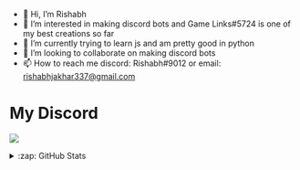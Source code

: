 - 👋 Hi, I’m Rishabh
- 👀 I’m interested in making discord bots and Game Links#5724 is one of my best creations so far
- 🌱 I’m currently trying to learn js and am pretty good in python 
- 💞️ I’m looking to collaborate on making discord bots
- 📫 How to reach me discord: Rishabh#9012 or email: rishabhjakhar337@gmail.com

# My Discord
[![](https://discord.c99.nl/widget/theme-4/713056818972066140.png)](https://discord.gg/zPmc6wV)

<details>
  <summary>:zap: GitHub Stats</summary>
  <br>
  <img align="left" alt="Rishabh4Jakhar's GitHub Stats" src="https://github-readme-stats.vercel.app/api?username=Rishabh4Jakhar&show_icons=true&hide_border=true&theme=radical)" />

</details>
